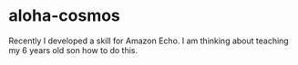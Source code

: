 # aloha-cosmos

Recently I developed a skill for Amazon Echo. I am thinking about teaching my 6 years old son how to do this.
